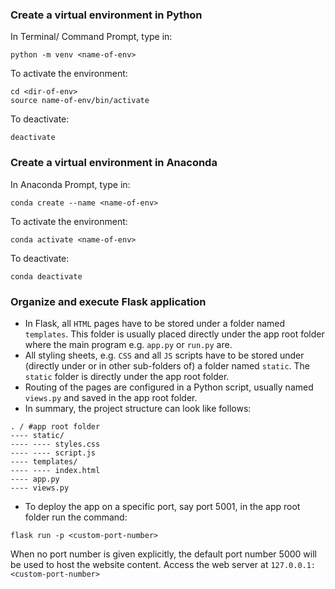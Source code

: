 ### Create a virtual environment in Python
In Terminal/ Command Prompt, type in:
```
python -m venv <name-of-env>
```
To activate the environment:
```
cd <dir-of-env>
source name-of-env/bin/activate
```
To deactivate:
```
deactivate
```

### Create a virtual environment in Anaconda
In Anaconda Prompt, type in: 
```
conda create --name <name-of-env>
```
To activate the environment:
```
conda activate <name-of-env>
```
To deactivate:
```
conda deactivate
```

### Organize and execute Flask application 
- In Flask, all `HTML` pages have to be stored under a folder named `templates`. This folder is usually placed directly under the app root folder where the main program e.g. `app.py` or `run.py` are.  
- All styling sheets, e.g. `CSS` and all `JS` scripts have to be stored under (directly under or in other sub-folders of) a folder named `static`. The `static` folder is directly under the app root folder. 
- Routing of the pages are configured in a Python script, usually named `views.py` and saved in the app root folder. 
- In summary, the project structure can look like follows:
```
. / #app root folder
---- static/
---- ---- styles.css
---- ---- script.js
---- templates/
---- ---- index.html
---- app.py
---- views.py
```
- To deploy the app on a specific port, say port 5001, in the app root folder run the command:
```
flask run -p <custom-port-number>
```

When no port number is given explicitly, the default port number 5000 will be used to host the website content. 
Access the web server at `127.0.0.1:<custom-port-number>`
